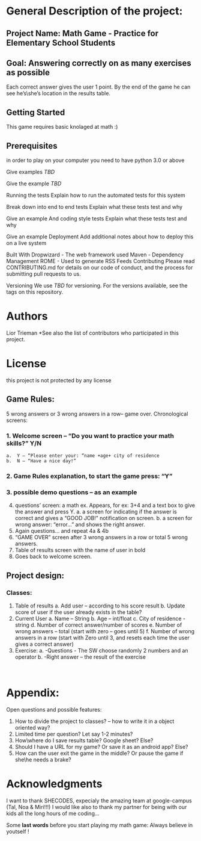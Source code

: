 
# General Description of the project:
## Project Name: Math Game - Practice for Elementary School Students

## Goal: Answering correctly on as many exercises as possible
Each correct answer gives the user 1 point. By the end of the game he can see he’s\she’s location in the results table.

## Getting Started
This game requires basic knolaged at math :)

## Prerequisites
in order to play on your computer you need to have python 3.0 or above

Give examples
*TBD*

Give the example
*TBD*

Running the tests
Explain how to run the automated tests for this system

Break down into end to end tests
Explain what these tests test and why

Give an example
And coding style tests
Explain what these tests test and why

Give an example
Deployment
Add additional notes about how to deploy this on a live system

Built With
Dropwizard - The web framework used
Maven - Dependency Management
ROME - Used to generate RSS Feeds
Contributing
Please read CONTRIBUTING.md for details on our code of conduct, and the process for submitting pull requests to us.

Versioning
We use *TBD* for versioning. For the versions available, see the tags on this repository.

# Authors
Lior Trieman  *See also the list of contributors who participated in this project.

# License
this project is not protected by any license

## Game Rules:
5 wrong answers or 3 wrong answers in a row– game over.
Chronological screens:
### 1.	Welcome screen – “Do you want to practice your math skills?”  Y/N
    a.	Y – “Please enter your: “name +age+ city of residence
    b.	N – “Have a nice day!”
### 2.	Game Rules explanation, to start the game press: “Y”
### 3.	possible demo questions – as an example
4.	questions’ screen: a math ex. Appears, for ex: 3+4 and a text box to give the answer and press Y. 
a.	a screen for indicating if the answer is correct and gives a “GOOD JOB!” notification on screen.
b.	a screen for wrong answer: “error…” and shows the right answer.
5.	Again questions… and repeat 4a & 4b
6.	“GAME OVER” screen after 3 wrong answers in a row or total 5 wrong answers.
7.	Table of results screen with the name of user in bold
8.	Goes back to welcome screen.

## Project design:
### Classes:
  1.	Table of results
    a.	Add user – according to his score result
    b.	Update score of user if the user already exists in the table?
  2.	Current User
    a.	Name – String
    b.	Age – int/float
    c.	City of residence - string
    d.	Number of correct answer/number of scores
    e.	Number of wrong answers – total (start with zero – goes until 5)
    f.	Number of wrong answers in a row (start with Zero until 3, and resets each time the user gives a correct answer)
  3.	Exercise:
    a.	-Questions - The SW choose randomly 2 numbers and an operator
    b.	-Right answer – the result of the exercise

 
# Appendix:

Open questions and possible features:
1.	How to divide the project to classes? – how to write it in a object oriented way?
2.	Limited time per question? Let say 1-2 minutes?
3.	How\where do I save results table? Google sheet? Else?
4.	Should I have a URL for my game? Or save it as an android app? Else?
5.	How can the user exit the game in the middle? Or pause the game if she\he needs a brake? 


  
# Acknowledgments
I want to thank SHECODES, expecialy the amazing team at google-campus (Tal, Noa & Miri!!!)
I would like also to thank my partner for being with our kids all the long hours of me coding...

Some __last words__ before you start playing my math game:
Always believe in youtself !

 



